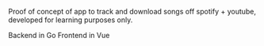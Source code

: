Proof of concept of app to track and download songs off spotify + youtube, developed for learning purposes only.

Backend in Go
Frontend in Vue
